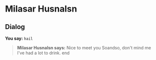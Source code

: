 # Milasar Husnalsn
## Dialog

**You say:** `hail`



>**Milasar Husnalsn says:** Nice to meet you Soandso, don't mind me I've had a lot to drink.
end
